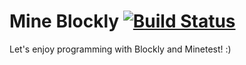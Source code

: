 # Mine Blockly [![Build Status](https://travis-ci.org/batako/mine_blockly.svg?branch=master)](https://travis-ci.org/batako/mine_blockly)
Let's enjoy programming with Blockly and Minetest! :)
